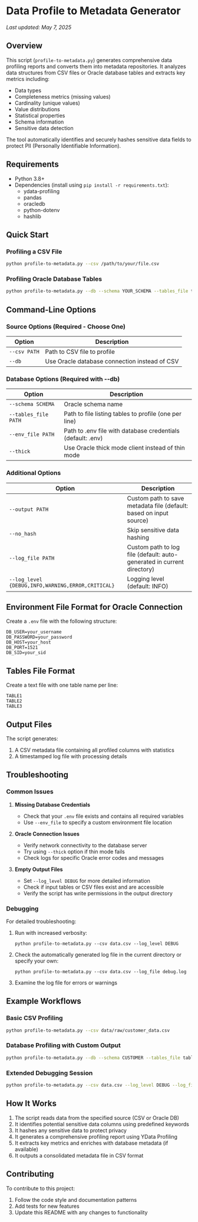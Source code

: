 # Data Profile to Metadata Generator

*Last updated: May 7, 2025*

## Overview

This script (`profile-to-metadata.py`) generates comprehensive data profiling reports and converts them into metadata repositories. It analyzes data structures from CSV files or Oracle database tables and extracts key metrics including:

- Data types
- Completeness metrics (missing values)
- Cardinality (unique values)
- Value distributions
- Statistical properties
- Schema information
- Sensitive data detection

The tool automatically identifies and securely hashes sensitive data fields to protect PII (Personally Identifiable Information).

## Requirements

- Python 3.8+ 
- Dependencies (install using `pip install -r requirements.txt`):
  - ydata-profiling
  - pandas
  - oracledb
  - python-dotenv
  - hashlib

## Quick Start

### Profiling a CSV File

```bash
python profile-to-metadata.py --csv /path/to/your/file.csv
```

### Profiling Oracle Database Tables

```bash
python profile-to-metadata.py --db --schema YOUR_SCHEMA --tables_file tables.txt
```

## Command-Line Options

### Source Options (Required - Choose One)

| Option | Description |
|--------|-------------|
| `--csv PATH` | Path to CSV file to profile |
| `--db` | Use Oracle database connection instead of CSV |

### Database Options (Required with --db)

| Option | Description |
|--------|-------------|
| `--schema SCHEMA` | Oracle schema name |
| `--tables_file PATH` | Path to file listing tables to profile (one per line) |
| `--env_file PATH` | Path to .env file with database credentials (default: .env) |
| `--thick` | Use Oracle thick mode client instead of thin mode |

### Additional Options

| Option | Description |
|--------|-------------|
| `--output PATH` | Custom path to save metadata file (default: based on input source) |
| `--no_hash` | Skip sensitive data hashing |
| `--log_file PATH` | Custom path to log file (default: auto-generated in current directory) |
| `--log_level {DEBUG,INFO,WARNING,ERROR,CRITICAL}` | Logging level (default: INFO) |

## Environment File Format for Oracle Connection

Create a `.env` file with the following structure:

```
DB_USER=your_username
DB_PASSWORD=your_password
DB_HOST=your_host
DB_PORT=1521
DB_SID=your_sid
```

## Tables File Format

Create a text file with one table name per line:
```
TABLE1
TABLE2
TABLE3
```

## Output Files

The script generates:

1. A CSV metadata file containing all profiled columns with statistics
2. A timestamped log file with processing details

## Troubleshooting

### Common Issues

1. **Missing Database Credentials**
   - Check that your `.env` file exists and contains all required variables
   - Use `--env_file` to specify a custom environment file location

2. **Oracle Connection Issues**
   - Verify network connectivity to the database server
   - Try using `--thick` option if thin mode fails
   - Check logs for specific Oracle error codes and messages

3. **Empty Output Files**
   - Set `--log_level DEBUG` for more detailed information
   - Check if input tables or CSV files exist and are accessible
   - Verify the script has write permissions in the output directory

### Debugging

For detailed troubleshooting:

1. Run with increased verbosity:
   ```
   python profile-to-metadata.py --csv data.csv --log_level DEBUG
   ```

2. Check the automatically generated log file in the current directory or specify your own:
   ```
   python profile-to-metadata.py --csv data.csv --log_file debug.log
   ```

3. Examine the log file for errors or warnings

## Example Workflows

### Basic CSV Profiling

```bash
python profile-to-metadata.py --csv data/raw/customer_data.csv
```

### Database Profiling with Custom Output

```bash
python profile-to-metadata.py --db --schema CUSTOMER --tables_file tables.txt --output reports/customer_metadata.csv
```

### Extended Debugging Session

```bash
python profile-to-metadata.py --csv data.csv --log_level DEBUG --log_file logs/detailed_debug.log
```

## How It Works

1. The script reads data from the specified source (CSV or Oracle DB)
2. It identifies potential sensitive data columns using predefined keywords
3. It hashes any sensitive data to protect privacy
4. It generates a comprehensive profiling report using YData Profiling
5. It extracts key metrics and enriches with database metadata (if available)
6. It outputs a consolidated metadata file in CSV format

## Contributing

To contribute to this project:

1. Follow the code style and documentation patterns
2. Add tests for new features
3. Update this README with any changes to functionality